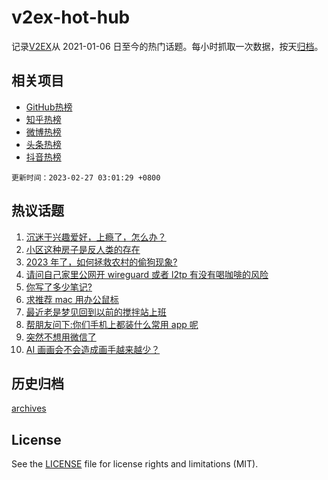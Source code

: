 # v2ex-hot-hub

 记录[V2EX](https://www.v2ex.com/)从 2021-01-06 日至今的热门话题。每小时抓取一次数据，按天[归档](archives)。
 
 ## 相关项目

- [GitHub热榜](https://github.com/it985/github-hot-hub)
- [知乎热榜](https://github.com/it985/zhihu-hot-hub)
- [微博热榜](https://github.com/it985/weibo-hot-hub)
- [头条热榜](https://github.com/it985/toutiao-hot-hub)
- [抖音热榜](https://github.com/it985/douyin-hot-hub)


 `更新时间：2023-02-27 03:01:29 +0800`

## 热议话题

1. [沉迷于兴趣爱好，上瘾了，怎么办？](https://www.v2ex.com/t/919210)
1. [小区这种房子是反人类的存在](https://www.v2ex.com/t/919288)
1. [2023 年了，如何拯救农村的偷狗现象?](https://www.v2ex.com/t/919241)
1. [请问自己家里公网开 wireguard 或者 l2tp 有没有喝咖啡的风险](https://www.v2ex.com/t/919218)
1. [你写了多少笔记?](https://www.v2ex.com/t/919258)
1. [求推荐 mac 用办公鼠标](https://www.v2ex.com/t/919302)
1. [最近老是梦见回到以前的搅拌站上班](https://www.v2ex.com/t/919209)
1. [帮朋友问下:你们手机上都装什么常用 app 呢](https://www.v2ex.com/t/919219)
1. [突然不想用微信了](https://www.v2ex.com/t/919304)
1. [AI 画画会不会造成画手越来越少？](https://www.v2ex.com/t/919285)

## 历史归档

[archives](archives)

## License

See the [LICENSE](LICENSE) file for license rights and limitations (MIT).

